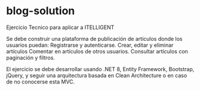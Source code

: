 # blog-solution
Ejercicio Tecnico para aplicar a ITELLIGENT

Se debe construir una plataforma de publicación de artículos donde los usuarios puedan:
Registrarse y autenticarse.
Crear, editar y eliminar artículos
Comentar en artículos de otros usuarios.
Consultar artículos con paginación y filtros.

El ejercicio se debe desarrollar usando .NET 8, Entity Framework, Bootstrap, jQuery, y
seguir una arquitectura basada en Clean Architecture o en caso de no conocerse esta
MVC.
